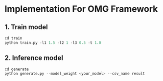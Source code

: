# Implementation For OMG Framework

## 1. Train model

```python
cd train
python train.py -l1 1.5 -l2 1 -l3 0.5 -t 1.0
```

## 2. Inference model

```python
cd generate
python generate.py --model_weight <your_model> --csv_name result
```

